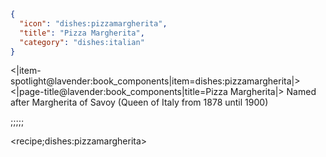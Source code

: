 ```json
{
  "icon": "dishes:pizzamargherita",
  "title": "Pizza Margherita",
  "category": "dishes:italian"
}
```

<|item-spotlight@lavender:book_components|item=dishes:pizzamargherita|>
<|page-title@lavender:book_components|title=Pizza Margherita|>
Named after Margherita of Savoy (Queen of Italy from 1878 until 1900)

;;;;;

<recipe;dishes:pizzamargherita>

